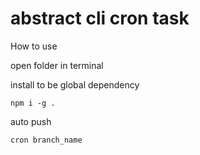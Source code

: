 # abstract cli cron task

How to use

open folder in terminal

install to be global dependency
```
npm i -g .
```

auto push
```
cron branch_name
```